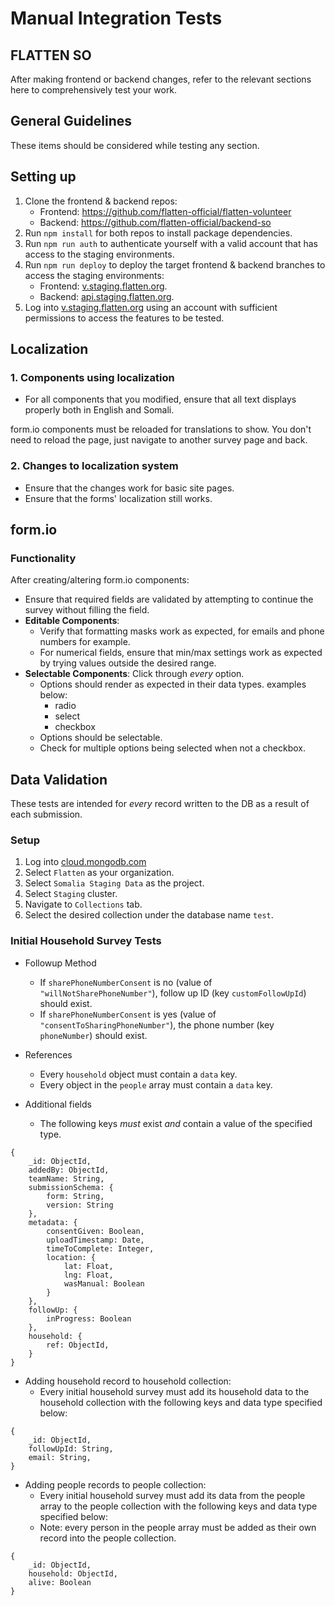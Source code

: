 # Manual Integration Tests
## FLATTEN SO

After making frontend or backend changes, refer to the relevant sections here to comprehensively test your work.

## General Guidelines

These items should be considered while testing any section.

## Setting up
1. Clone the frontend & backend repos:
    * Frontend: https://github.com/flatten-official/flatten-volunteer
    * Backend: https://github.com/flatten-official/backend-so
2. Run `npm install` for both repos to install package dependencies.
3. Run `npm run auth` to authenticate yourself with a valid account that has access to the staging environments.
4. Run `npm run deploy` to deploy the target frontend & backend branches to access the staging environments:
    * Frontend: [v.staging.flatten.org](https://v.staging.flatten.org/).
    * Backend: [api.staging.flatten.org](https://api.staging.flatten.org/).
5. Log into [v.staging.flatten.org](https://v.staging.flatten.org/) using an account with sufficient permissions to access the features to be tested.

## Localization

### 1. Components using localization

* For all components that you modified, ensure that all text displays properly both in English and Somali.

form.io components must be reloaded for translations to show. You don't need to reload the page, just navigate to another survey page and back.

### 2. Changes to localization system

* Ensure that the changes work for basic site pages.
* Ensure that the forms' localization still works.

## form.io

### Functionality

After creating/altering form.io components:

* Ensure that required fields are validated by attempting to continue the survey without filling the field.
* **Editable Components**:
    * Verify that formatting masks work as expected, for emails and phone numbers for example.
    * For numerical fields, ensure that min/max settings work as expected by trying values outside the desired range.
* **Selectable Components**: Click through *every* option.
    * Options should render as expected in their data types. examples below:
        * radio
        * select
        * checkbox
    * Options should be selectable.
    * Check for multiple options being selected when not a checkbox.

## Data Validation

These tests are intended for *every* record written to the DB as a result of each submission.

### Setup

1. Log into [cloud.mongodb.com](https://cloud.mongodb.com/)
2. Select `Flatten` as your organization.
3. Select `Somalia Staging Data` as the project.
4. Select `Staging` cluster.
4. Navigate to `Collections` tab.
5. Select the desired collection under the database name `test`.


### Initial Household Survey Tests

* Followup Method
    * If `sharePhoneNumberConsent` is no (value of `"willNotSharePhoneNumber"`), follow up ID (key `customFollowUpId`) should exist.
    * If `sharePhoneNumberConsent` is yes (value of `"consentToSharingPhoneNumber"`), the phone number (key `phoneNumber`) should exist.

* References
    * Every `household` object must contain a `data` key.
    * Every object in the `people` array must contain a `data` key.

* Additional fields
    * The following keys *must* exist *and* contain a value of the specified type.


```
{
    _id: ObjectId,
    addedBy: ObjectId,
    teamName: String,
    submissionSchema: {
        form: String,
        version: String
    },
    metadata: {
        consentGiven: Boolean,
        uploadTimestamp: Date,
        timeToComplete: Integer,
        location: {
            lat: Float,
            lng: Float,
            wasManual: Boolean
        }
    },
    followUp: {
        inProgress: Boolean
    },
    household: {
        ref: ObjectId,
    }
}
```

* Adding household record to household collection:
    * Every initial household survey must add its household data to the household collection with the following keys and data type specified below:

```
{
    _id: ObjectId,
    followUpId: String,
    email: String,
}
```

* Adding people records to people collection:
    * Every initial household survey must add its data from the people array to the people collection with the following keys and data type specified below:
    * Note: every person in the people array must be added as their own record into the people collection.

```
{
    _id: ObjectId,
    household: ObjectId,
    alive: Boolean
}
```


